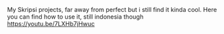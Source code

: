 My Skripsi projects, far away from perfect but i still find it kinda cool.
Here you can find how to use it, still indonesia though https://youtu.be/7LXHb7jHwuc

